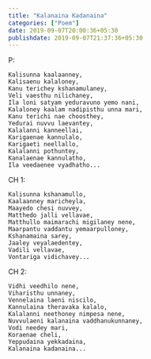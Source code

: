 ```yaml
---
title: "Kalanaina Kadanaina"
categories: ["Poem"]
date: 2019-09-07T20:00:36+05:30
publishdate: 2019-09-07T21:37:36+05:30
---
```

P:

    Kalisunna kaalaanney,
    Kalisaenu kalaloney,
    Kanu terichey kshanamulaney,
    Veli vaesthu nilichaney,
    Ila loni satyam yeduravuno yemo nani,
    Kalaloney kaalam nadipisthu unna mari,
    Kanu terichi nae choosthey,
    Yedurai nuvvu laevantey,
    Kalalanni kanneellai,
    Karigaenae kannulalo,
    Karigaeti neellallo,
    Kalalanni pothuntey,
    Kanalaenae kannulatho,
    Ila veedaenee vyadhatho...

CH 1:

    Kalisunna kshanamullo,
    Kaalaanney maricheyla,
    Maayedo chesi nuvvey,
    Matthedo jalli vellavae,
    Matthullo maimarachi migilaney nene,
    Maarpantu vaddantu yemaarpulloney,
    Kshanamaina sarey,
    Jaaley veyalaedentey,
    Vadili vellavae,
    Vontariga vidichavey...

CH 2:

    Vidhi veedhilo nene,
    Viharisthu unnaney,
    Vennelaina laeni niscilo,
    Kannulaina theravaka kalalo,
    Kalalanni neethoney nimpesa nene,
    Nuvvulaeni kalanaina vaddhanukunnaney,
    Vodi needey mari,
    Koraenae cheli,
    Yeppudaina yekkadaina,
    Kalanaina kadanaina...
